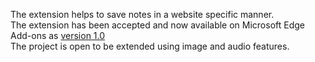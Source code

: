 The extension helps to save notes in a website specific manner.
<br>
The extension has been accepted and now available on Microsoft Edge Add-ons as [version 1.0](https://microsoftedge.microsoft.com/addons/detail/webnoter/mfjidnneofhnhfgmejckjhpffclaebjc)
<br>
The project is open to be extended using image and audio features.
